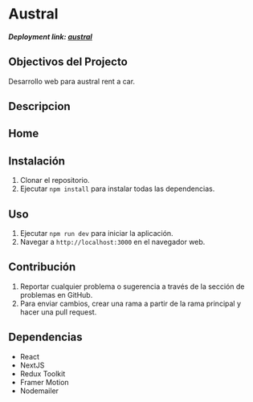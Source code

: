 # Austral 
##### Deployment link: [austral](https://australrent.vercel.app/)

## Objectivos del Projecto 
Desarrollo web para austral rent a car.

## Descripcion



## Home



## Instalación

1. Clonar el repositorio.
2. Ejecutar `npm install` para instalar todas las dependencias.

## Uso

1. Ejecutar `npm run dev` para iniciar la aplicación.
2. Navegar a `http://localhost:3000` en el navegador web.

## Contribución

1. Reportar cualquier problema o sugerencia a través de la sección de problemas en GitHub.
2. Para enviar cambios, crear una rama a partir de la rama principal y hacer una pull request.

## Dependencias
- React
- NextJS
- Redux Toolkit
- Framer Motion
- Nodemailer



